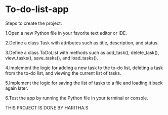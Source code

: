 # To-do-list-app

Steps to create the project:

1.Open a new Python file in your favorite text editor or IDE.

2.Define a class Task with attributes such as title, description, and status.

3.Define a class ToDoList with methods such as add_task(), delete_task(), view_tasks(), save_tasks(), and load_tasks().

4.Implement the logic for adding a new task to the to-do list, deleting a task from the to-do list, and viewing the current list of tasks.

5.Implement the logic for saving the list of tasks to a file and loading it back again later.

6.Test the app by running the Python file in your terminal or console.


THIS PROJECT IS DONE BY HARITHA.S
